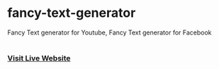 # fancy-text-generator
Fancy Text generator for Youtube, Fancy Text generator for Facebook
<br/><br/>
<h3>
<a href="https://nextprotips.com/facny-text-generator">Visit Live Website</a></h3>
